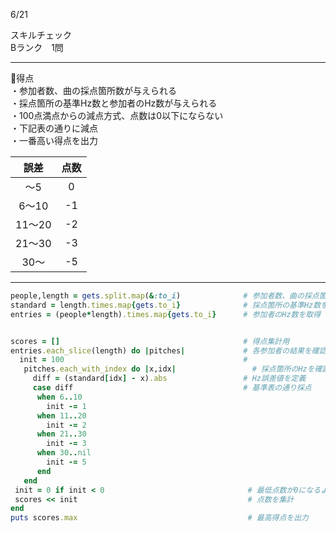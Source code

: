 6/21
 
スキルチェック  
Bランク　1問  
 
-------------------------------------------
🎤得点  
・参加者数、曲の採点箇所数が与えられる  
・採点箇所の基準Hz数と参加者のHz数が与えられる  
・100点満点からの減点方式、点数は0以下にならない  
・下記表の通りに減点  
・一番高い得点を出力  
 
| 誤差 | 点数 |
|:-----------:|:------------:|
| 〜5 | 0 |
| 6〜10 | -1 |
| 11〜20 | -2 |
| 21〜30 | -3 |
| 30〜 | -5 |
 
-------------------------------------------
 
```ruby
people,length = gets.split.map(&:to_i)              # 参加者数、曲の採点箇所数を取得
standard = length.times.map{gets.to_i}              # 採点箇所の基準Hz数を取得
entries = (people*length).times.map{gets.to_i}      # 参加者のHz数を取得


scores = []                                         # 得点集計用
entries.each_slice(length) do |pitches|             # 各参加者の結果を確認していく
  init = 100                                        #
   pitches.each_with_index do |x,idx|                 # 採点箇所のHzを確認していく
     diff = (standard[idx] - x).abs                 # Hz誤差値を定義
     case diff                                      # 基準表の通り採点
      when 6..10
        init -= 1
      when 11..20
        init -= 2          
      when 21..30                                  
        init -= 3                                    
      when 30..nil                                  
        init -= 5                                    
      end
   end
 init = 0 if init < 0                                # 最低点数が0になるように定義
 scores << init                                      # 点数を集計
end
puts scores.max                                      # 最高得点を出力

```
